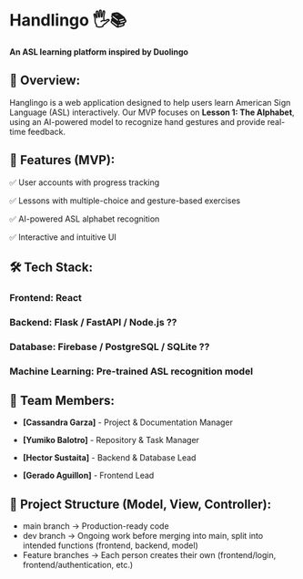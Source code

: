 # Handlingo 🖐️📚  

**An ASL learning platform inspired by Duolingo**  



## 📌 Overview:  

Hanglingo is a web application designed to help users learn American Sign Language (ASL) interactively. Our MVP focuses on **Lesson 1: The Alphabet**, using an AI-powered model to recognize hand gestures and provide real-time feedback.  



## 🚀 Features (MVP):  

✅ User accounts with progress tracking  

✅ Lessons with multiple-choice and gesture-based exercises  

✅ AI-powered ASL alphabet recognition  

✅ Interactive and intuitive UI  



## 🛠️ Tech Stack: 

### **Frontend:** React   

### **Backend:** Flask / FastAPI / Node.js   ??

### **Database:** Firebase / PostgreSQL / SQLite   ??

### **Machine Learning:** Pre-trained ASL recognition model  



## 👥 Team Members:

- **[Cassandra Garza]** - Project & Documentation Manager  

- **[Yumiko Balotro]** - Repository & Task Manager

- **[Hector Sustaita]** - Backend & Database Lead

- **[Gerado Aguillon]** - Frontend Lead

## 📂 Project Structure  (Model, View, Controller):

- main branch → Production-ready code
- dev branch → Ongoing work before merging into main, split into intended functions (frontend, backend, model)
- Feature branches → Each person creates their own (frontend/login, frontend/authentication, etc.)